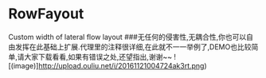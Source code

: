 # RowFayout
Custom width of lateral flow layout
###无任何的侵害性,无耦合性,你也可以自由发挥在此基础上扩展.代理里的注释很详细,在此就不一一举例了,DEMO也比较简单,请大家下载看看,如果有错误之处,还望指出,谢谢~~
![(image)]http://upload.ouliu.net/i/20161121004724ak3rt.png)
